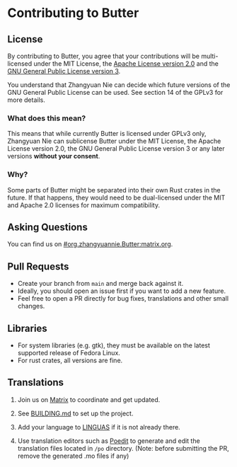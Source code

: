 # Contributing to Butter

## License

By contributing to Butter, you agree that your contributions will be multi-licensed under the MIT License, the [Apache License version 2.0](https://www.apache.org/licenses/LICENSE-2.0) and the [GNU General Public License version 3](https://www.gnu.org/licenses/gpl-3.0.html).

You understand that Zhangyuan Nie can decide which future versions of the GNU General Public License can be used. See section 14 of the GPLv3 for more details.

### What does this mean?

This means that while currently Butter is licensed under GPLv3 only, Zhangyuan Nie can sublicense Butter under the MIT License, the Apache License version 2.0, the GNU General Public License version 3 or any later versions **without your consent**.

### Why?

Some parts of Butter might be separated into their own Rust crates in the future. If that happens, they would need to be dual-licensed under the MIT and Apache 2.0 licenses for maximum compatibility.

## Asking Questions

You can find us on [#org.zhangyuannie.Butter:matrix.org](https://matrix.to/#/#org.zhangyuannie.Butter:matrix.org).

## Pull Requests

- Create your branch from `main` and merge back against it.
- Ideally, you should open an issue first if you want to add a new feature.
- Feel free to open a PR directly for bug fixes, translations and other small changes.

## Libraries

- For system libraries (e.g. gtk), they must be available on the latest supported release of Fedora Linux.
- For rust crates, all versions are fine.

## Translations

1. Join us on [Matrix](https://matrix.to/#/#org.zhangyuannie.Butter:matrix.org) to coordinate and get updated.

2. See [BUILDING.md](BUILDING.md) to set up the project.

3. Add your language to [LINGUAS](po/LINGUAS) if it is not already there.
4. Use translation editors such as [Poedit](https://poedit.net) to generate and edit the translation files located in `/po` directory. (Note: before submitting the PR, remove the generated .mo files if any)

